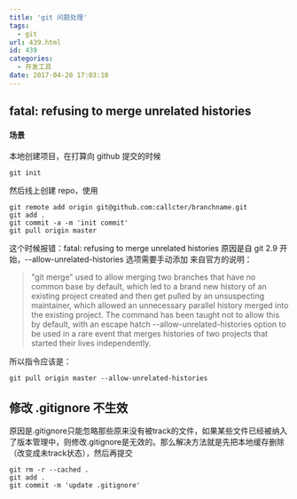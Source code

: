 ```yaml
---
title: 'git 问题处理'
tags:
  - git
url: 439.html
id: 439
categories:
  - 开发工具
date: 2017-04-20 17:03:10
---
```


## fatal: refusing to merge unrelated histories

#### 场景

本地创建项目，在打算向 github 提交的时候

    git init
    

然后线上创建 repo，使用

    git remote add origin git@github.com:callcter/branchname.git
    git add .
    git commit -a -m 'init commit'
    git pull origin master
    

这个时候报错：fatal: refusing to merge unrelated histories 原因是自 git 2.9 开始，--allow-unrelated-histories 选项需要手动添加 来自官方的说明：

> "git merge" used to allow merging two branches that have no common base by default, which led to a brand new history of an existing project created and then get pulled by an unsuspecting maintainer, which allowed an unnecessary parallel history merged into the existing project. The command has been taught not to allow this by default, with an escape hatch --allow-unrelated-histories option to be used in a rare event that merges histories of two projects that started their lives independently.

所以指令应该是：

    git pull origin master --allow-unrelated-histories

## 修改 .gitignore 不生效

原因是.gitignore只能忽略那些原来没有被track的文件，如果某些文件已经被纳入了版本管理中，则修改.gitignore是无效的。那么解决方法就是先把本地缓存删除（改变成未track状态），然后再提交

```
git rm -r --cached .
git add .
git commit -m 'update .gitignore'
```